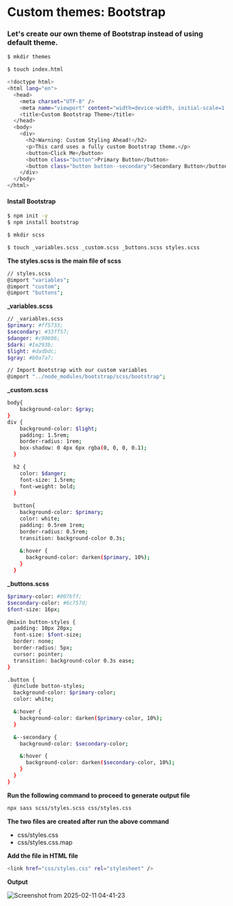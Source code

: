 # Custom themes: Bootstrap

### Let's create our own theme of Bootstrap instead of using default theme.

```bash
$ mkdir themes
```
```bash
$ touch index.html
```
```bash
<!doctype html>
<html lang="en">
  <head>
    <meta charset="UTF-8" />
    <meta name="viewport" content="width=device-width, initial-scale=1.0" />
    <title>Custom Bootstrap Theme</title>
  </head>
  <body>
    <div>
      <h2>Warning: Custom Styling Ahead!</h2>
      <p>This card uses a fully custom Bootstrap theme.</p>
      <button>Click Me</button>
      <button class="button">Primary Button</button>
      <button class="button button--secondary">Secondary Button</button>
    </div>
  </body>
</html>
```

#### Install Bootstrap

```bash
$ npm init -y
$ npm install bootstrap
```

```bash
$ mkdir scss
```

```bash
$ touch _variables.scss _custom.scss _buttons.scss styles.scss
```

**The styles.scss is the main file of scss**

```bash
// styles.scss
@import "variables";
@import "custom";
@import "buttons";  
```

**_variables.scss**

```bash
// _variables.scss
$primary: #ff5733; 
$secondary: #33ff57;
$danger: #c90606;
$dark: #1e293b;
$light: #dadbdc;
$gray: #b0a7a7;

// Import Bootstrap with our custom variables
@import "../node_modules/bootstrap/scss/bootstrap";
```
**_custom.scss**

```bash
body{
    background-color: $gray;
}
div {
    background-color: $light;
    padding: 1.5rem;
    border-radius: 1rem;
    box-shadow: 0 4px 6px rgba(0, 0, 0, 0.1);
  }

  h2 {
    color: $danger;
    font-size: 1.5rem;
    font-weight: bold;
  }
  
  button{
    background-color: $primary;
    color: white;
    padding: 0.5rem 1rem;
    border-radius: 0.5rem;
    transition: background-color 0.3s;
    
    &:hover {
      background-color: darken($primary, 10%);
    }
  }
```
**_buttons.scss**

```bash
$primary-color: #007bff;
$secondary-color: #6c757d;
$font-size: 16px;

@mixin button-styles {
  padding: 10px 20px;
  font-size: $font-size;
  border: none;
  border-radius: 5px;
  cursor: pointer;
  transition: background-color 0.3s ease;
}

.button {
  @include button-styles;
  background-color: $primary-color;
  color: white;

  &:hover {
    background-color: darken($primary-color, 10%);
  }

  &--secondary {
    background-color: $secondary-color;

    &:hover {
      background-color: darken($secondary-color, 10%);
    }
  }
}
```

**Run the following command to proceed to generate output file**

```bash
npx sass scss/styles.scss css/styles.css
```
**The two files are created after run the above command**

* css/styles.css
* css/styles.css.map

**Add the file in HTML file**

```bash
<link href="css/styles.css" rel="stylesheet" />
```

**Output**

![Screenshot from 2025-02-11 04-41-23](https://github.com/user-attachments/assets/bcba3d54-42c5-4480-8001-33ebdcd1cd5d)

